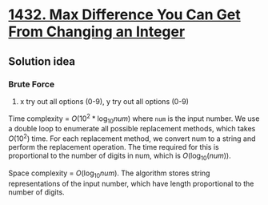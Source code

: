 # [1432. Max Difference You Can Get From Changing an Integer](https://leetcode.com/problems/max-difference-you-can-get-from-changing-an-integer/description/)

## Solution idea
### Brute Force
1. x try out all options (0-9), y try out all options (0-9)

Time complexity = $O(10^2 * \log_{10} num)$ where `num` is the input number. We use a double loop to enumerate all possible replacement methods, which takes $O(10^2)$ time. For each replacement method, we convert num to a string and perform the replacement operation. The time required for this is proportional to the number of digits in num, which is $O(\log_{10}(num))$.

Space complexity = $O(\log_{10} num)$. The algorithm stores string representations of the input number, which have length proportional to the number of digits.


